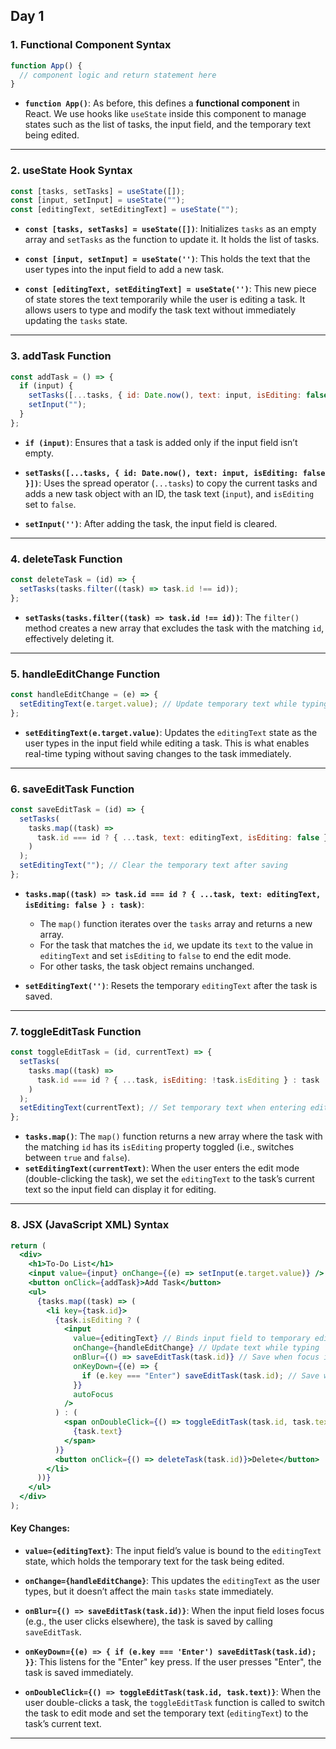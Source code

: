 ## Day 1

### **1. Functional Component Syntax**

```jsx
function App() {
  // component logic and return statement here
}
```

- **`function App()`**: As before, this defines a **functional component** in React. We use hooks like `useState` inside this component to manage states such as the list of tasks, the input field, and the temporary text being edited.

---

### **2. useState Hook Syntax**

```jsx
const [tasks, setTasks] = useState([]);
const [input, setInput] = useState("");
const [editingText, setEditingText] = useState("");
```

- **`const [tasks, setTasks] = useState([])`**: Initializes `tasks` as an empty array and `setTasks` as the function to update it. It holds the list of tasks.

- **`const [input, setInput] = useState('')`**: This holds the text that the user types into the input field to add a new task.

- **`const [editingText, setEditingText] = useState('')`**: This new piece of state stores the text temporarily while the user is editing a task. It allows users to type and modify the task text without immediately updating the `tasks` state.

---

### **3. addTask Function**

```jsx
const addTask = () => {
  if (input) {
    setTasks([...tasks, { id: Date.now(), text: input, isEditing: false }]);
    setInput("");
  }
};
```

- **`if (input)`**: Ensures that a task is added only if the input field isn’t empty.

- **`setTasks([...tasks, { id: Date.now(), text: input, isEditing: false }])`**: Uses the spread operator (`...tasks`) to copy the current tasks and adds a new task object with an ID, the task text (`input`), and `isEditing` set to `false`.

- **`setInput('')`**: After adding the task, the input field is cleared.

---

### **4. deleteTask Function**

```jsx
const deleteTask = (id) => {
  setTasks(tasks.filter((task) => task.id !== id));
};
```

- **`setTasks(tasks.filter((task) => task.id !== id))`**: The `filter()` method creates a new array that excludes the task with the matching `id`, effectively deleting it.

---

### **5. handleEditChange Function**

```jsx
const handleEditChange = (e) => {
  setEditingText(e.target.value); // Update temporary text while typing
};
```

- **`setEditingText(e.target.value)`**: Updates the `editingText` state as the user types in the input field while editing a task. This is what enables real-time typing without saving changes to the task immediately.

---

### **6. saveEditTask Function**

```jsx
const saveEditTask = (id) => {
  setTasks(
    tasks.map((task) =>
      task.id === id ? { ...task, text: editingText, isEditing: false } : task
    )
  );
  setEditingText(""); // Clear the temporary text after saving
};
```

- **`tasks.map((task) => task.id === id ? { ...task, text: editingText, isEditing: false } : task)`**:

  - The `map()` function iterates over the `tasks` array and returns a new array.
  - For the task that matches the `id`, we update its `text` to the value in `editingText` and set `isEditing` to `false` to end the edit mode.
  - For other tasks, the task object remains unchanged.

- **`setEditingText('')`**: Resets the temporary `editingText` after the task is saved.

---

### **7. toggleEditTask Function**

```jsx
const toggleEditTask = (id, currentText) => {
  setTasks(
    tasks.map((task) =>
      task.id === id ? { ...task, isEditing: !task.isEditing } : task
    )
  );
  setEditingText(currentText); // Set temporary text when entering edit mode
};
```

- **`tasks.map()`**: The `map()` function returns a new array where the task with the matching `id` has its `isEditing` property toggled (i.e., switches between `true` and `false`).
- **`setEditingText(currentText)`**: When the user enters the edit mode (double-clicking the task), we set the `editingText` to the task’s current text so the input field can display it for editing.

---

### **8. JSX (JavaScript XML) Syntax**

```jsx
return (
  <div>
    <h1>To-Do List</h1>
    <input value={input} onChange={(e) => setInput(e.target.value)} />
    <button onClick={addTask}>Add Task</button>
    <ul>
      {tasks.map((task) => (
        <li key={task.id}>
          {task.isEditing ? (
            <input
              value={editingText} // Binds input field to temporary editing text
              onChange={handleEditChange} // Update text while typing
              onBlur={() => saveEditTask(task.id)} // Save when focus is lost
              onKeyDown={(e) => {
                if (e.key === "Enter") saveEditTask(task.id); // Save when "Enter" is pressed
              }}
              autoFocus
            />
          ) : (
            <span onDoubleClick={() => toggleEditTask(task.id, task.text)}>
              {task.text}
            </span>
          )}
          <button onClick={() => deleteTask(task.id)}>Delete</button>
        </li>
      ))}
    </ul>
  </div>
);
```

#### Key Changes:

- **`value={editingText}`**: The input field’s value is bound to the `editingText` state, which holds the temporary text for the task being edited.

- **`onChange={handleEditChange}`**: This updates the `editingText` as the user types, but it doesn’t affect the main `tasks` state immediately.

- **`onBlur={() => saveEditTask(task.id)}`**: When the input field loses focus (e.g., the user clicks elsewhere), the task is saved by calling `saveEditTask`.

- **`onKeyDown={(e) => { if (e.key === 'Enter') saveEditTask(task.id); }}`**: This listens for the "Enter" key press. If the user presses "Enter", the task is saved immediately.

- **`onDoubleClick={() => toggleEditTask(task.id, task.text)}`**: When the user double-clicks a task, the `toggleEditTask` function is called to switch the task to edit mode and set the temporary text (`editingText`) to the task’s current text.

---
